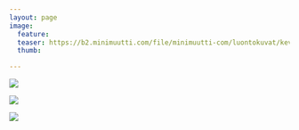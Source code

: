 ```yaml
---
layout: page
image:
  feature:
  teaser: https://b2.minimuutti.com/file/minimuutti-com/luontokuvat/kev%C3%A4t/6/DS54889-245px.jpg
  thumb:

---
```


![](https://b2.minimuutti.com/file/minimuutti-com/luontokuvat/kev%C3%A4t/6/DS54889-800px.jpg)

![](https://b2.minimuutti.com/file/minimuutti-com/luontokuvat/kev%C3%A4t/6/DS54894-800px.jpg)

![](https://b2.minimuutti.com/file/minimuutti-com/luontokuvat/kev%C3%A4t/6/DS54895-800px.jpg)

